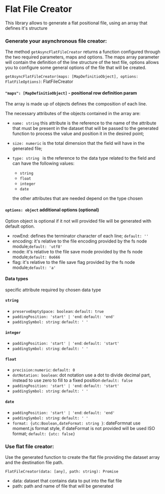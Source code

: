 # Flat File Creator

This library allows to generate a flat positional file, using an array that defines it's structure

### Generate your asynchronous file creator:
The method `getAsyncFlatFileCreator` returns a function configured through the two required parameters, maps and options. The maps array parameter will contain the definition of the line structure of the text file, options allows you to configure some general options of the file that will be created.

`getAsyncFlatFileCreator(maps: [MapDefinitioObject], options: FlatFileOptions)`: FlatFileCreator

#### `"maps": [MapDefinitioObject]` - positional row definition param 
The array is made up of objects defines the composition of each line.

The necessary attributes of the objects contained in the array are:

- `name: string` this attribute is the reference to the name of the attribute that must be present in the dataset that will be passed to the generated function to process the value and position it in the desired point;
- `size: numeric` is the total dimension that the field will have in the generated file;
- `type: string ` is the reference to the data type related to the field and can have the following values: 

  - `string`
  - `float`
  - `integer`
  - `date`
  
  the other attributes that are needed depend on the type chosen
  
#### `options: object` additional options (optional)
Option object is optional if it not will provided file will be generated with default option.

- rowEnd: defines the terminator character of each line; `default: ''`
- encoding: it's relative to the file encoding provided by the fs node module;`default: 'utf8'`
- mode: it's relative to the file save mode provided by the fs node module;`default: 0o666`
- flag: it's relative to the file save flag provided by the fs node module;`default: 'a'`
  
#### Data types
specific attribute required by chosen data type

#### `string`

-  `preserveEmptySpace: boolean`: `default: true`
-  `paddingPosition: 'start' | 'end`: `default: 'end'`
-  `paddingSymbol: string`: `default: ' '`

#### `integer`

-  `paddingPosition: 'start' | 'end`: `default: 'start'`
-  `paddingSymbol: string`: `default: ' '`

#### `float`

-  `precision:numeric`: `default: 0`
-  `dotNotation: boolean`: dot notation use a dot to divide decimal part, instead to use zero to fill to a fixed position `default: false`
-  `paddingPosition: 'start' | 'end`: `default: 'start'`
-  `paddingSymbol: string`: `default: ' '`

#### `date`

-  `paddingPosition: 'start' | 'end`: `default: 'end'`
-  `paddingSymbol: string`: `default: ' '`
-  `format: {utc:Boolean,dateFormat: string }`: 
    dateFormnat use moment.js format style, if dateFormat is not provided will be used ISO format; `default: {utc: false}`


### Use flat file creator:
Use the generated function to create the flat file providing the dataset array and the destination file path.

`FlatFileCreator(data: [any], path: string): Promise`

- data: dataset that contains data to put into the flat file
- path: path and name of file that will be generated


